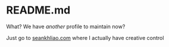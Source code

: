# README.md

What? We have _another_ profile to maintain now?

Just go to [seankhliao.com](https://seankhliao.com/gh1)
where I actually have creative control
